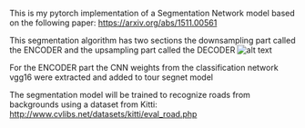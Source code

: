 This is my pytorch implementation of a Segmentation Network model based on the following paper:
https://arxiv.org/abs/1511.00561

This segmentation algorithm has two sections the downsampling part called the ENCODER and the upsampling part called the DECODER
![alt text](Screenshots/Segnet.png "Description goes here")

For the ENCODER part the CNN weights from the classification network vgg16 were extracted and added to tour segnet model

The segmentation model will be trained to recognize roads from backgrounds using a dataset from Kitti:
http://www.cvlibs.net/datasets/kitti/eval_road.php
